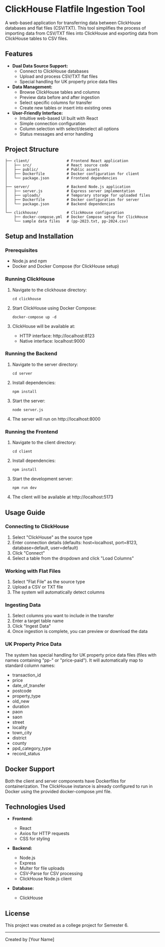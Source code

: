 # ClickHouse Flatfile Ingestion Tool

A web-based application for transferring data between ClickHouse databases and flat files (CSV/TXT). This tool simplifies the process of importing data from CSV/TXT files into ClickHouse and exporting data from ClickHouse tables to CSV files.

## Features

-   **Dual Data Source Support:**
    -   Connect to ClickHouse databases
    -   Upload and process CSV/TXT flat files
    -   Special handling for UK property price data files
-   **Data Management:**
    -   Browse ClickHouse tables and columns
    -   Preview data before and after ingestion
    -   Select specific columns for transfer
    -   Create new tables or insert into existing ones
-   **User-Friendly Interface:**
    -   Intuitive web-based UI built with React
    -   Simple connection configuration
    -   Column selection with select/deselect all options
    -   Status messages and error handling

## Project Structure

```
├── client/                 # Frontend React application
│   ├── src/                # React source code
│   ├── public/             # Public assets
│   ├── Dockerfile          # Docker configuration for client
│   └── package.json        # Frontend dependencies
│
├── server/                 # Backend Node.js application
│   ├── server.js           # Express server implementation
│   ├── uploads/            # Temporary storage for uploaded files
│   ├── Dockerfile          # Docker configuration for server
│   └── package.json        # Backend dependencies
│
└── clickhouse/             # ClickHouse configuration
    ├── docker-compose.yml  # Docker Compose setup for ClickHouse
    └── sample data files   # (pp-2023.txt, pp-2024.csv)
```

## Setup and Installation

### Prerequisites

-   Node.js and npm
-   Docker and Docker Compose (for ClickHouse setup)

### Running ClickHouse

1. Navigate to the clickhouse directory:

    ```
    cd clickhouse
    ```

2. Start ClickHouse using Docker Compose:

    ```
    docker-compose up -d
    ```

3. ClickHouse will be available at:
    - HTTP interface: http://localhost:8123
    - Native interface: localhost:9000

### Running the Backend

1. Navigate to the server directory:

    ```
    cd server
    ```

2. Install dependencies:

    ```
    npm install
    ```

3. Start the server:

    ```
    node server.js
    ```

4. The server will run on http://localhost:8000

### Running the Frontend

1. Navigate to the client directory:

    ```
    cd client
    ```

2. Install dependencies:

    ```
    npm install
    ```

3. Start the development server:

    ```
    npm run dev
    ```

4. The client will be available at http://localhost:5173

## Usage Guide

### Connecting to ClickHouse

1. Select "ClickHouse" as the source type
2. Enter connection details (defaults: host=localhost, port=8123, database=default, user=default)
3. Click "Connect"
4. Select a table from the dropdown and click "Load Columns"

### Working with Flat Files

1. Select "Flat File" as the source type
2. Upload a CSV or TXT file
3. The system will automatically detect columns

### Ingesting Data

1. Select columns you want to include in the transfer
2. Enter a target table name
3. Click "Ingest Data"
4. Once ingestion is complete, you can preview or download the data

### UK Property Price Data

The system has special handling for UK property price data files (files with names containing "pp-" or "price-paid"). It will automatically map to standard column names:

-   transaction_id
-   price
-   date_of_transfer
-   postcode
-   property_type
-   old_new
-   duration
-   paon
-   saon
-   street
-   locality
-   town_city
-   district
-   county
-   ppd_category_type
-   record_status

## Docker Support

Both the client and server components have Dockerfiles for containerization. The ClickHouse instance is already configured to run in Docker using the provided docker-compose.yml file.

## Technologies Used

-   **Frontend:**

    -   React
    -   Axios for HTTP requests
    -   CSS for styling

-   **Backend:**

    -   Node.js
    -   Express
    -   Multer for file uploads
    -   CSV-Parse for CSV processing
    -   ClickHouse Node.js client

-   **Database:**
    -   ClickHouse

## License

This project was created as a college project for Semester 6.

---

Created by [Your Name]
